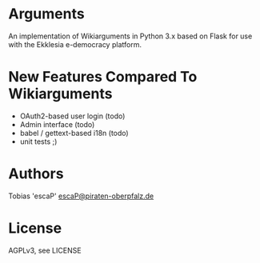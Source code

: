 Arguments
=========

An implementation of Wikiarguments in Python 3.x based on Flask for use with the Ekklesia e-democracy platform.


New Features Compared To Wikiarguments
======================================

* OAuth2-based user login (todo)
* Admin interface (todo)
* babel / gettext-based i18n (todo)
* unit tests ;)


Authors
=======

Tobias 'escaP' <escaP@piraten-oberpfalz.de>


License
=======

AGPLv3, see LICENSE

